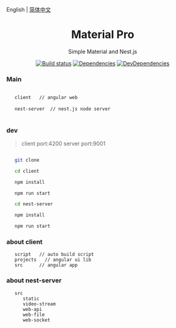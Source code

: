 English | [简体中文](./README.zh-CN.md)

<h1 align="center">Material Pro</h1>

<div align="center">

Simple Material and Nest.js

[![Build status](https://ci.appveyor.com/api/projects/status/67fxu2by3ibvqtat/branch/master?svg=true)](https://github.com/guobin211/material-pro)
[![Dependencies](https://img.shields.io/david/ant-design/ant-design-pro.svg)](https://github.com/guobin211/material-pro)
[![DevDependencies](https://img.shields.io/david/dev/ant-design/ant-design-pro.svg)](https://github.com/guobin211/material-pro)

</div>


### Main

```bash
   
   client   // angular web
   
   nest-server  // nest.js node server
  
```

### dev

> client port:4200
> server port:9001

```bash

   git clone

   cd client

   npm install

   npm run start

   cd nest-server

   npm install

   npm run start

```

### about client

```
   script   // auto build script 
   projects   // angular ui lib
   src      // angular app

```


### about nest-server

```
   src
      static
      video-stream
      web-api
      web-file
      web-socket
   
```

